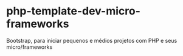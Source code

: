 # php-template-dev-micro-frameworks
Bootstrap, para iniciar pequenos e médios projetos com PHP e seus micro/frameworks
